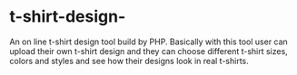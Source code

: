 t-shirt-design-
===============

An on line t-shirt design tool build by PHP. Basically with this tool user can upload their own t-shirt design and they can choose different t-shirt sizes, colors and styles and see how their designs look in real t-shirts.  
